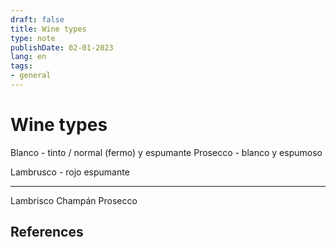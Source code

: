 ```yaml
---
draft: false
title: Wine types
type: note
publishDate: 02-01-2023
lang: en
tags:
- general
---
```


# Wine types


Blanco - tinto / normal (fermo) y espumante 
Prosecco - blanco y espumoso 


Lambrusco - rojo espumante 


----

Lambrisco
Champán 
Prosecco 


## References
